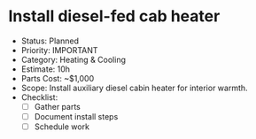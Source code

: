 # Install diesel-fed cab heater

- Status: Planned
- Priority: IMPORTANT
- Category: Heating & Cooling
- Estimate: 10h
- Parts Cost: ~$1,000
- Scope: Install auxiliary diesel cabin heater for interior warmth.
- Checklist:
  - [ ] Gather parts
  - [ ] Document install steps
  - [ ] Schedule work

